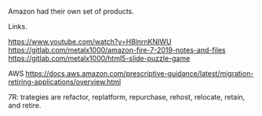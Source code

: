 Amazon had their own set of products.

Links.

https://www.youtube.com/watch?v=H8lnrnKNIWU
https://gitlab.com/metalx1000/amazon-fire-7-2019-notes-and-files
https://gitlab.com/metalx1000/html5-slide-puzzle-game

AWS
https://docs.aws.amazon.com/prescriptive-guidance/latest/migration-retiring-applications/overview.html

7R: trategies are refactor, replatform, repurchase, rehost, relocate, retain, and retire.
